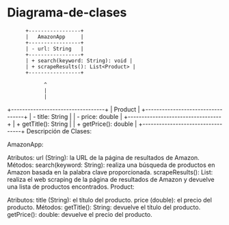 # Diagrama-de-clases

          +-----------------+
          |   AmazonApp     |
          +-----------------+
          | - url: String   |
          +-----------------+
          | + search(keyword: String): void |
          | + scrapeResults(): List<Product> |
          +-----------------+

                ^
                |
                |
+----------------------------------+
|            Product               |
+----------------------------------+
| - title: String                  |
| - price: double                  |
+----------------------------------+
| + getTitle(): String             |
| + getPrice(): double             |
+----------------------------------+
Descripción de Clases:

AmazonApp:

Atributos:
url (String): la URL de la página de resultados de Amazon.
Métodos:
search(keyword: String): realiza una búsqueda de productos en Amazon basada en la palabra clave proporcionada.
scrapeResults(): List<Product>: realiza el web scraping de la página de resultados de Amazon y devuelve una lista de productos encontrados.
Product:

Atributos:
title (String): el título del producto.
price (double): el precio del producto.
Métodos:
getTitle(): String: devuelve el título del producto.
getPrice(): double: devuelve el precio del producto.

